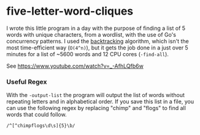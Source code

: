 # five-letter-word-cliques

I wrote this little program in a day with the purpose of finding a list of 5 words with unique characters, from a wordlist, with the use of Go's concurrency patterns. I used the [backtracking](https://en.wikipedia.org/wiki/Backtracking) algorithm, which isn't the most time-efficient way (`O(4^n)`), but it gets the job done in a just over 5 minutes for a list of ~5600 words and 12 CPU cores (`-find-all`).

See https://www.youtube.com/watch?v=_-AfhLQfb6w

### Useful Regex

With the `-output-list` the program will output the list of words without repeating letters and in alphabetical order. If you save this list in a file, you can use the following regex by replacing "chimp" and "flogs" to find all words that could follow.

`/^[^chimpflogs\d\s]{5}\b/`
